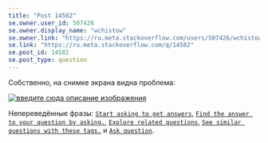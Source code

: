 ```yaml
---
title: "Post 14582"
se.owner.user_id: 507426
se.owner.display_name: "wchistow"
se.owner.link: "https://ru.meta.stackoverflow.com/users/507426/wchistow"
se.link: "https://ru.meta.stackoverflow.com/q/14582"
se.post_id: 14582
se.post_type: question
---
```

<p>Собственно, на снимке экрана видна проблема:</p>
<p><a href="https://i.sstatic.net/tChDPDiy.jpg" rel="nofollow noreferrer"><img src="https://i.sstatic.net/tChDPDiy.jpg" alt="введите сюда описание изображения" /></a></p>
<p>Непереведённые фразы: <a href="https://ru.traducir.win/strings/21416" rel="nofollow noreferrer"><code>Start asking to get answers</code></a>, <a href="https://ru.traducir.win/strings/21415" rel="nofollow noreferrer"><code>Find the answer to your question by asking.</code></a>, <a href="https://ru.traducir.win/strings/21414" rel="nofollow noreferrer"><code>Explore related questions</code></a>, <a href="https://ru.traducir.win/strings/21413" rel="nofollow noreferrer"><code>See similar questions with these tags.</code></a> и <a href="https://ru.traducir.win/strings/20994" rel="nofollow noreferrer"><code>Ask question</code></a>.</p>
